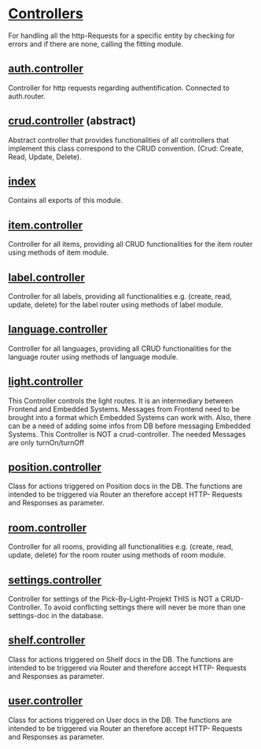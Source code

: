 # [Controllers](https://github.com/PBL-Pick-By-Light/BE-Backend/tree/main/src/controllers)
For handling all the http-Requests for a specific entity by checking for errors and if there are none, calling the fitting module. 

## [auth.controller](../../src/controllers/auth.controller.ts)
Controller for http requests regarding authentification.
Connected to auth.router.

## [crud.controller](../../src/controllers/crud.controller.ts) (abstract)
 Abstract controller that provides functionalities of all controllers that implement this class correspond to the CRUD convention. (Crud: Create, Read, Update, Delete).

## [index](../../src/controllers/index.ts)
Contains all exports of this module.

## [item.controller](../../src/controllers/crud.controller.ts)
Controller for all items, providing all CRUD functionalities for the item router using methods of item module.

## [label.controller](../../src/controllers/label.controller.ts)
Controller for all labels, providing all functionalities e.g. (create, read, update, delete) for the label router using methods of label module.

## [language.controller](../../src/controllers/language.controller.ts)
Controller for all languages, providing all CRUD functionalities for the language router using methods of language module.

## [light.controller](../../src/controllers/light.controller.ts)
This Controller controls the light routes.
It is an intermediary between Frontend and Embedded Systems.
Messages from Frontend need to be brought into a format which Embedded Systems can work with.
Also, there can be a need of adding some infos from DB before messaging Embedded Systems.
This Controller is NOT a crud-controller. The needed Messages are only turnOn/turnOff

## [position.controller](../../src/controllers/position.controller.ts)
Class for actions triggered on Position docs in the DB.
The functions are intended to be triggered via Router an therefore accept HTTP- Requests and Responses as parameter.

## [room.controller](../../src/controllers/room.controller.ts)
Controller for all rooms, providing all functionalities e.g. (create, read, update, delete) for the room router using methods of room module.

## [settings.controller](../../src/controllers/settings.controller.ts)
Controller for settings of the Pick-By-Light-Projekt
THIS is NOT a CRUD-Controller.
To avoid conflicting settings there will never be more than one settings-doc in the database.

## [shelf.controller](../../src/controllers/shelf.controller.ts)
Class for actions triggered on Shelf docs in the DB.
The functions are intended to be triggered via Router and therefore accept HTTP- Requests and Responses as parameter.


## [user.controller](../../src/controllers/user.controller.ts)
Class for actions triggered on User docs in the DB.
The functions are intended to be triggered via Router an therefore accept HTTP- Requests and Responses as parameter.


